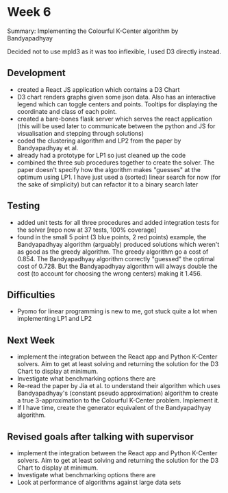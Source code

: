 # Week 6
Summary: Implementing the Colourful K-Center algorithm by Bandyapadhyay

Decided not to use mpld3 as it was too inflexible, I used D3 directly instead.

## Development
- created a React JS application which contains a D3 Chart
- D3 chart renders graphs given some json data. Also has an interactive legend which can toggle centers and points. Tooltips for displaying the coordinate and class of each point.
- created a bare-bones flask server which serves the react application (this will be used later to communicate between the python and JS for visualisation and stepping through solutions)
- coded the clustering algorithm and LP2 from the paper by Bandyapadhyay et al.
- already had a prototype for LP1 so just cleaned up the code
- combined the three sub procedures together to create the solver. The paper doesn't specify how the algorithm makes "guesses" at the optimum using LP1. I have just used a (sorted) linear search for now (for the sake of simplicity) but can refactor it to a binary search later

## Testing
- added unit tests for all three procedures and added integration tests for the solver [repo now at 37 tests, 100% coverage]
- found in the small 5 point (3 blue points, 2 red points) example, the Bandyapadhyay algorithm (arguably) produced solutions
which weren't as good as the greedy algorithm. The greedy algorithm go a cost of 0.854. The Bandyapadhyay algorithm correctly "guessed" the optimal cost of 0.728. But the Bandyapadhyay algorithm will always double the cost (to account for choosing the wrong centers) making it 1.456.

## Difficulties
- Pyomo for linear programming is new to me, got stuck quite a lot when implementing LP1 and LP2

## Next Week
- implement the integration between the React app and Python K-Center solvers. Aim to get at least solving and returning the solution for the D3 Chart to display at minimum.
- Investigate what benchmarking options there are
- Re-read the paper by Jia et al. to understand their algorithm which uses Bandyapadhyay's (constant pseudo approximation) algorithm to create a true 3-approximation to the Colourful K-Center problem. Implement it.
- If I have time, create the generator equivalent of the Bandyapadhyay algorithm.

## Revised goals after talking with supervisor
- implement the integration between the React app and Python K-Center solvers. Aim to get at least solving and returning the solution for the D3 Chart to display at minimum.
- Investigate what benchmarking options there are
- Look at performance of algorithms against large data sets